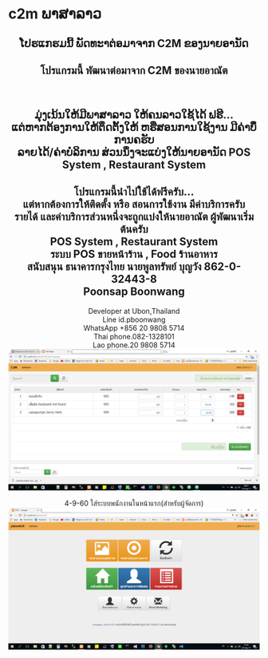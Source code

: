 # c2m ພາສາລາວ

<center>
<h2>ໂປຮແກຮມນີ້ ພັດທະາຕ່ອມາຈາກ C2M ຂອງນາຍອານັດ </h2>
<h2>โปรแกรมนี้ พัฒนาต่อมาจาก C2M ของนายอาณัต </h2>
<br />
<h2>ມຸ່ງເນ້ນໃຫ້ມີພາສາລາວ ໃຫ້ຄນລາວໃຊ້ໄດ້ ຟຮີ... <br />
ແຕ່ຫາກຕ້ອງການໃຫ້ຕຶດຕັ້ງໃຫ້ ຫຮືສອນການໃຊ້ງານ ມີຄ່າບໍິການຄຮັບ<br />
ລາຍໄດ້/ຄ່າບໍລິການ ສ່ວນນຶ່ງຈະແບ່ງໃຫ້ນາຍອານັດ POS System , Restaurant System <br />
<h2>โปรแกรมนี้นำไปใช้ได้ฟรีครับ... <br />
แต่หากต้องการให้ติดตั้ง หรือ สอนการใช้งาน มีค่าบริการครับ<br />
รายได้ และค่าบริการส่วนหนึ่งจะถูกแบ่งให้นายอาณัต ผู้พัฒนาเริ่มต้นครับ<br /> POS System , Restaurant System <br />
<b>ระบบ POS ขายหน้าร้าน  , Food ร้านอาหาร</b><br />
<b>สนับสนุน ธนาคารกรุงไทย นายพูลทรัพย์ บุญวัง  862-0-32443-8</b><br />
<b>Poonsap Boonwang </b></h2>
Developer at Ubon,Thailand<br>
Line id.pboonwang<br>
WhatsApp +856 20 9808 5714<br>
Thai phone.082-1328101<br>
Lao phone.20 9808 5714<br>
<img src="https://github.com/pboonwang/c2m/blob/master/pakseSoft-pos-001.png">

4-9-60
ใส่ระบบพนักงานในหน้าแรก(สำหรับผู้จัดการ)
<img src="https://github.com/pboonwang/c2m/blob/master/paksepos%204-9-60.png">
</center>

